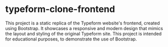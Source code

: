 # typeform-clone-frontend
This project is a static replica of the Typeform website's frontend, created using Bootstrap. It showcases a responsive and modern design that mimics the layout and styling of the original Typeform site. This project is intended for educational purposes, to demonstrate the use of Bootstrap.
